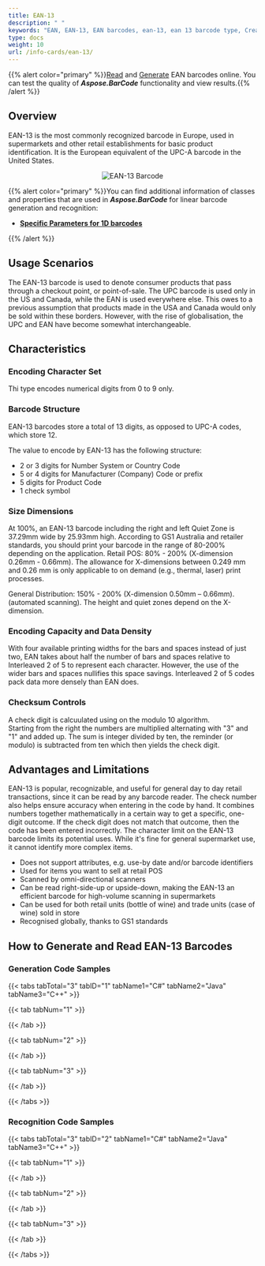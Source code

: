 ```yaml
---
title: EAN-13
description: " "
keywords: "EAN, EAN-13, EAN barcodes, ean-13, ean 13 barcode type, Create ean-13 barcode, Read ean-13, what is ean-13, ean 13 barcodes, generate ean 13, linear barcodes, 1D barcode, linear barcode type, ean-13 specification"
type: docs
weight: 10
url: /info-cards/ean-13/
---
```

{{% alert color="primary" %}}[Read](https://products.aspose.app/barcode/recognize/code39) and [Generate](https://products.aspose.app/barcode/generate/code39) EAN barcodes online. You can test the quality of ***Aspose.BarCode*** functionality and view results.{{% /alert %}}

## **Overview**
EAN-13 is the most commonly recognized barcode in Europe, used in supermarkets and other retail establishments for basic product identification. It is the European equivalent of the UPC-A barcode in the United States.


<p align="center"><img alt="EAN-13 Barcode" src=" .png"></p>

{{% alert color="primary" %}}You can find additional information of classes and properties that are used in ***Aspose.BarCode*** for linear barcode generation and recognition:
- [**Specific Parameters for 1D barcodes**](https://docs.aspose.com/barcode/net/managing-different-barcode-settings/)

{{% /alert %}} 

## **Usage Scenarios**
The EAN-13 barcode is used to denote consumer products that pass through a checkout point, or point-of-sale. The UPC barcode is used only in the US and Canada, while the EAN is used everywhere else. This owes to a previous assumption that products made in the USA and Canada would only be sold within these borders. However, with the rise of globalisation, the UPC and EAN have become somewhat interchangeable.
  
## **Characteristics**
### **Encoding Character Set**
Thi type encodes numerical digits from 0 to 9 only.
 
### **Barcode Structure**
EAN-13 barcodes store a total of 13 digits, as opposed to UPC-A codes, which store 12.

The value to encode by EAN-13 has the following structure:
- 2 or 3 digits for Number System or Country Code
- 5 or 4 digits for Manufacturer (Company) Code or prefix
- 5 digits for Product Code
- 1 check symbol

### **Size Dimensions**
At 100%, an EAN-13 barcode including the right and left Quiet Zone is 37.29mm wide by 25.93mm high. According to GS1 Australia and retailer standards, you should print your barcode in the range of 80-200% depending on the application.
Retail POS: 80% - 200% (X-dimension 0.26mm - 0.66mm). The allowance for X-dimensions between 0.249 mm and 0.26 mm is only applicable to on demand (e.g., thermal, laser) print processes.

General Distribution: 150% - 200% (X-dimension 0.50mm – 0.66mm). (automated scanning). The height and quiet zones depend on the X-dimension.

### **Encoding Capacity and Data Density**

With four available printing widths for the bars and spaces instead of just two, EAN takes about half the number of bars and spaces relative to Interleaved 2 of 5 to represent each character. However, the use of the wider bars and spaces nullifies this space savings. Interleaved 2 of 5 codes pack data more densely than EAN does.

### **Checksum Controls**
A check digit is calcuulated using on the modulo 10 algorithm.  
Starting from the right the numbers are multiplied alternating with "3" and "1" and added up. The sum is integer divided by ten, the reminder (or modulo) is subtracted from ten which then yields the check digit.

## **Advantages and Limitations**
EAN-13 is popular, recognizable, and useful for general day to day retail transactions, since it can be read by any barcode reader. The check number also helps ensure accuracy when entering in the code by hand. It combines numbers together mathematically in a certain way to get a specific, one-digit outcome. If the check digit does not match that outcome, then the code has been entered incorrectly.
The character limit on the EAN-13 barcode limits its potential uses. While it's fine for general supermarket use, it cannot identify more complex items.
- Does not support attributes, e.g. use-by date and/or barcode identifiers
- Used for items you want to sell at retail POS
- Scanned by omni-directional scanners
- Can be read right-side-up or upside-down, making the EAN-13 an efficient barcode for high-volume scanning in supermarkets
- Can be used for both retail units (bottle of wine) and trade units (case of wine) sold in store
- Recognised globally, thanks to GS1 standards

## **How to Generate and Read EAN-13 Barcodes**
### **Generation Code Samples**

{{< tabs tabTotal="3" tabID="1" tabName1="C#" tabName2="Java" tabName3="C++" >}}

{{< tab tabNum="1" >}}



{{< /tab >}}

{{< tab tabNum="2" >}}


{{< /tab >}}

{{< tab tabNum="3" >}}


{{< /tab >}}

{{< /tabs >}}

### **Recognition Code Samples**

{{< tabs tabTotal="3" tabID="2" tabName1="C#" tabName2="Java" tabName3="C++" >}}

{{< tab tabNum="1" >}}


{{< /tab >}}

{{< tab tabNum="2" >}}


{{< /tab >}}

{{< tab tabNum="3" >}}


{{< /tab >}}

{{< /tabs >}}
